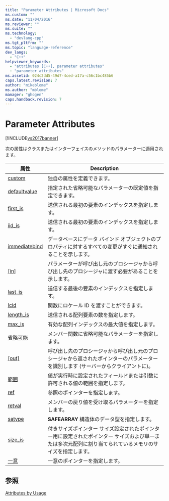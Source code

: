```yaml
---
title: "Parameter Attributes | Microsoft Docs"
ms.custom: ""
ms.date: "11/04/2016"
ms.reviewer: ""
ms.suite: ""
ms.technology: 
  - "devlang-cpp"
ms.tgt_pltfrm: ""
ms.topic: "language-reference"
dev_langs: 
  - "C++"
helpviewer_keywords: 
  - "attributes [C++], parameter attributes"
  - "parameter attributes"
ms.assetid: 024c2dd5-49d7-4ced-a17a-c56c1bc485b6
caps.latest.revision: 7
author: "mikeblome"
ms.author: "mblome"
manager: "ghogen"
caps.handback.revision: 7
---
```

# Parameter Attributes
[!INCLUDE[vs2017banner](../assembler/inline/includes/vs2017banner.md)]

次の属性はクラスまたはインターフェイスのメソッドのパラメーターに適用されます。  
  
|属性|Description|  
|--------|-----------------|  
|[custom](../windows/custom-cpp.md)|独自の属性を定義できます。|  
|[defaultvalue](../Topic/defaultvalue.md)|指定された省略可能なパラメーターの既定値を指定できます。|  
|[first\_is](../windows/first-is.md)|送信される最初の要素のインデックスを指定します。|  
|[iid\_is](../windows/iid-is.md)|送信される最初の要素のインデックスを指定します。|  
|[immediatebind](../windows/immediatebind.md)|データベースにデータ バインド オブジェクトのプロパティに対するすべての変更がすぐに通知されることを示します。|  
|[&#91;in&#93;](../Topic/in%20\(C++\).md)|パラメーターが呼び出し元のプロシージャから呼び出し先のプロシージャに渡す必要があることを示します。|  
|[last\_is](../windows/last-is.md)|送信する最後の要素のインデックスを指定します。|  
|[lcid](../windows/lcid.md)|関数にロケール ID を渡すことができます。|  
|[length\_is](../windows/length-is.md)|送信される配列要素の数を指定します。|  
|[max\_is](../windows/max-is.md)|有効な配列インデックスの最大値を指定します。|  
|[省略可能](../windows/optional-cpp.md)|メンバー関数に省略可能なパラメーターを指定します。|  
|[&#91;out&#93;](../Topic/out%20\(C++\).md)|呼び出し先のプロシージャから呼び出し元のプロシージャから返されたポインターのパラメーターを識別します \(サーバーからクライアントに\)。|  
|[範囲](../Topic/range%20\(C++\).md)|値が実行時に設定されたフィールドまたは引数に許可される値の範囲を指定します。|  
|[ref](../windows/ref-cpp.md)|参照のポインターを指定します。|  
|[retval](../windows/retval.md)|メンバーの戻り値を受け取るパラメーターを指定します。|  
|[satype](../windows/satype.md)|**SAFEARRAY** 構造体のデータ型を指定します。|  
|[size\_is](../Topic/size_is.md)|付きサイズポインター サイズ設定されたポインター用に設定されたポインター サイズおよび単一または多次元配列に割り当てられているメモリのサイズを指定します。|  
|[一意](../windows/unique-cpp.md)|一意のポインターを指定します。|  
  
## 参照  
 [Attributes by Usage](../windows/attributes-by-usage.md)